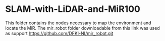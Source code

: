 # SLAM-with-LiDAR-and-MiR100
This folder contains the nodes necessary to map the environment and locate the MiR. The mir_robot folder downloadable from this link was used as support https://github.com/DFKI-NI/mir_robot.git
